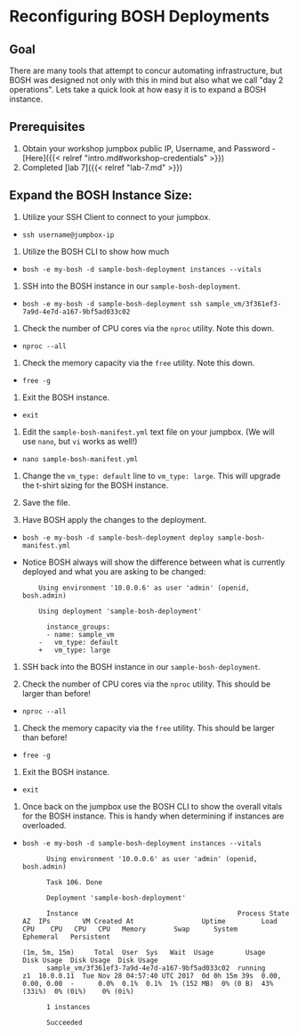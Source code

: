 # Reconfiguring BOSH Deployments

## Goal

There are many tools that attempt to concur automating infrastructure, but BOSH was designed not only with this in mind but also what we call "day 2 operations". Lets take a quick look at how easy it is to expand a BOSH instance.

## Prerequisites

1. Obtain your workshop jumpbox public IP, Username, and Password - [Here]({{< relref "intro.md#workshop-credentials" >}})
1. Completed [lab 7]({{< relref "lab-7.md" >}})

## Expand the BOSH Instance Size:

1. Utilize your SSH Client to connect to your jumpbox.

  - `ssh username@jumpbox-ip`

1. Utilize the BOSH CLI to show how much

  - `bosh -e my-bosh -d sample-bosh-deployment instances --vitals`

1. SSH into the BOSH instance in our `sample-bosh-deployment`.

  - `bosh -e my-bosh -d sample-bosh-deployment ssh sample_vm/3f361ef3-7a9d-4e7d-a167-9bf5ad033c02`

1. Check the number of CPU cores via the `nproc` utility. Note this down.

  - `nproc --all`

1. Check the memory capacity via the `free` utility. Note this down.

  - `free -g`

1. Exit the BOSH instance.

  - `exit`

1. Edit the `sample-bosh-manifest.yml` text file on your jumpbox. (We will use `nano`, but `vi` works as well!)

  - `nano sample-bosh-manifest.yml`

1. Change the `vm_type: default` line to `vm_type: large`. This will upgrade the t-shirt sizing for the BOSH instance.

1. Save the file.

1. Have BOSH apply the changes to the deployment.

  - `bosh -e my-bosh -d sample-bosh-deployment deploy sample-bosh-manifest.yml`

  - Notice BOSH always will show the difference between what is currently deployed and what you are asking to be changed:

            Using environment '10.0.0.6' as user 'admin' (openid, bosh.admin)

            Using deployment 'sample-bosh-deployment'

              instance_groups:
              - name: sample_vm
            -   vm_type: default
            +   vm_type: large

1. SSH back into the BOSH instance in our `sample-bosh-deployment`.

1. Check the number of CPU cores via the `nproc` utility. This should be larger than before!

  - `nproc --all`

1. Check the memory capacity via the `free` utility. This should be larger than before!

  - `free -g`

1. Exit the BOSH instance.

  - `exit`

1. Once back on the jumpbox use the BOSH CLI to show the overall vitals for the BOSH instance. This is handy when determining if instances are overloaded.

  - `bosh -e my-bosh -d sample-bosh-deployment instances --vitals`

              Using environment '10.0.0.6' as user 'admin' (openid, bosh.admin)

              Task 106. Done

              Deployment 'sample-bosh-deployment'

              Instance                                        Process State  AZ  IPs        VM Created At                 Uptime         Load              CPU    CPU   CPU   CPU   Memory       Swap      System      Ephemeral   Persistent
                                                                                                                                         (1m, 5m, 15m)     Total  User  Sys   Wait  Usage        Usage     Disk Usage  Disk Usage  Disk Usage
              sample_vm/3f361ef3-7a9d-4e7d-a167-9bf5ad033c02  running        z1  10.0.0.11  Tue Nov 28 04:57:40 UTC 2017  0d 0h 15m 39s  0.00, 0.00, 0.00  -      0.0%  0.1%  0.1%  1% (152 MB)  0% (0 B)  43% (33i%)  0% (0i%)    0% (0i%)

              1 instances

              Succeeded
